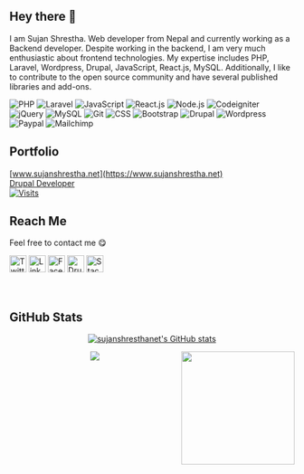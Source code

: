 ## Hey there 👋

I am Sujan Shrestha. Web developer from Nepal and currently working as a Backend developer. Despite working in the backend, I am very much enthusiastic about frontend technologies. My expertise includes PHP, Laravel, Wordpress, Drupal, JavaScript, React.js, MySQL. Additionally, I like to contribute to the open source community and have several published libraries and add-ons.

![PHP](https://img.shields.io/badge/-PHP-%232c3e50?style=for-the-badge&logo=PHP)
![Laravel](https://img.shields.io/badge/-Laravel-%232c3e50?style=for-the-badge&logo=laravel)
![JavaScript](https://img.shields.io/badge/-JavaScript-%232c3e50?style=for-the-badge&logo=javascript)
![React.js](https://img.shields.io/badge/-React.js-%232c3e50?style=for-the-badge&logo=react)
![Node.js](https://img.shields.io/badge/-Node.js-%232c3e50?style=for-the-badge&logo=nodedotjs)
![Codeigniter](https://img.shields.io/badge/-Codeigniter-%232c3e50?style=for-the-badge&logo=CODEIGNITER)
![jQuery](https://img.shields.io/badge/-jQuery-%232c3e50?style=for-the-badge&logo=jQuery)
![MySQL](https://img.shields.io/badge/-MySQL-%232c3e50?style=for-the-badge&logo=MySQL)
![Git](https://img.shields.io/badge/-Git-%232c3e50?style=for-the-badge&logo=git)
![CSS](https://img.shields.io/badge/-CSS-%232c3e50?style=for-the-badge&logo=css3)
![Bootstrap](https://img.shields.io/badge/-Bootstrap-%232c3e50?style=for-the-badge&logo=Bootstrap)
![Drupal](https://img.shields.io/badge/-DRUPAL-%232c3e50?style=for-the-badge&logo=DRUPAL)
![Wordpress](https://img.shields.io/badge/-Wordpress-%232c3e50?style=for-the-badge&logo=WORDPRESS)
![Paypal](https://img.shields.io/badge/-paypal-%232c3e50?style=for-the-badge&logo=PAYPAL)
![Mailchimp](https://img.shields.io/badge/-mailchimp-%232c3e50?style=for-the-badge&logo=MAILCHIMP)







## Portfolio 
[www.sujanshrestha.net](https://www.sujanshrestha.net)<br>
[Drupal Developer](https://www.drupal.org/u/sujan-shrestha)
<br>
<a href="https://visitor-badge.laobi.icu/badge?page_id=sujanshresthanet.visitor-badge&title=Visits"><img src="https://visitor-badge.laobi.icu/badge?page_id=sujanshresthanet.visitor-badge&title=Visits" align="middle" alt="Visits"></a> 

## Reach Me
Feel free to contact me :yum:
<p><a href="https://twitter.com/sujanshrestha_net" target="_blank"><img alt="Twitter" src="https://img.shields.io/badge/twitter-%231DA1F2.svg?&style=for-the-badge&logo=twitter&logoColor=white"  height="30px"/></a> <a href="https://www.linkedin.com/in/sujan-shrestha-16b7909b" target="_blank"><img alt="LinkedIn" src="https://img.shields.io/badge/linkedin-%230077B5.svg?&style=for-the-badge&logo=linkedin&logoColor=white"  height="30px"/></a> 
<a href="https://www.facebook.com/sujanshrestha.net" target="_blank"><img alt="Facebook" src="https://img.shields.io/badge/-facebook-%232c3e50?style=for-the-badge&logo=Facebook&logoColor=white"  height="30px"/></a>
<a href="https://drupal.org/u/sujan-shrestha" target="_blank"><img alt="Drupal" src="https://img.shields.io/badge/-drupal-blue?style=for-the-badge&logo=Drupal&logoColor=white"  height="30px"/></a>
<a href="https://stackoverflow.com/users/3729352/sujan-shrestha" target="_blank"><img alt="Stackoverflow" src="https://img.shields.io/badge/-stackoverflow-%2323272A?style=for-the-badge&logo=Stackoverflow&logoColor=#EA7139"  height="30px"/></a>

<br/>
<br/>
<br/>

## GitHub Stats
<p align="center">
<a href="http://www.github.com/sujanshresthanet"><img src="https://github-readme-stats.vercel.app/api?username=sujanshresthanet&show_icons=true&hide=&count_private=true&title_color=3382ed&text_color=ffffff&icon_color=3382ed&bg_color=1c1917&hide_border=true&show_icons=true" alt="sujanshresthanet's GitHub stats" /></a>
  </p>
 <img align='right' src='https://user-images.githubusercontent.com/5713670/87202985-820dcb80-c2b6-11ea-9f56-7ec461c497c3.gif' width='200'>

<p align="center">
 <a href="https://www.buymeacoffee.com/sujanshrestha"><img src="https://img.buymeacoffee.com/button-api/?text=Buy me a coffee&emoji=&slug=sujanshrestha&button_colour=FFDD00&font_colour=000000&font_family=Cookie&outline_colour=000000&coffee_colour=ffffff" /></a>
</p>



